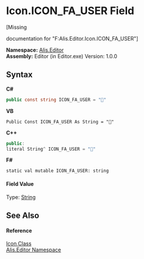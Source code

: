 # Icon.ICON_FA_USER Field
 

\[Missing <summary> documentation for "F:Alis.Editor.Icon.ICON_FA_USER"\]

**Namespace:**&nbsp;<a href="b150ade4-39de-a232-5f06-d3cdc1b2c538">Alis.Editor</a><br />**Assembly:**&nbsp;Editor (in Editor.exe) Version: 1.0.0

## Syntax

**C#**<br />
``` C#
public const string ICON_FA_USER = ""
```

**VB**<br />
``` VB
Public Const ICON_FA_USER As String = ""
```

**C++**<br />
``` C++
public:
literal String^ ICON_FA_USER = ""
```

**F#**<br />
``` F#
static val mutable ICON_FA_USER: string
```


#### Field Value
Type: <a href="https://docs.microsoft.com/dotnet/api/system.string" target="_blank">String</a>

## See Also


#### Reference
<a href="cc0f883c-67f8-f772-c6d7-a60b129f22a7">Icon Class</a><br /><a href="b150ade4-39de-a232-5f06-d3cdc1b2c538">Alis.Editor Namespace</a><br />
